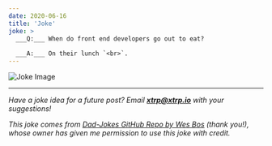 ```yaml
---
date: 2020-06-16
title: 'Joke'
joke: >
  ___Q:___ When do front end developers go out to eat?
  
  ___A:___ On their lunch `<br>`.
---
```


![Joke Image](https://private.xtrp.io/projects/DailyDeveloperJokes/public_image_server/images/5e12591442e48.png)

---
*Have a joke idea for a future post? Email **[xtrp@xtrp.io](mailto:xtrp@xtrp.io)** with your suggestions!*

*This joke comes from [Dad-Jokes GitHub Repo by Wes Bos](https://github.com/wesbos/dad-jokes) (thank you!), whose owner has given me permission to use this joke with credit.*

<!-- 
Joke text:
**Q:** When do front end developers go out to eat?

**A:** On their lunch `<br>`.
 -->

